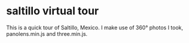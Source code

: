 # saltillo virtual tour
This is a quick tour of Saltillo, Mexico. I make use of 360° photos I took, panolens.min.js and three.min.js.
